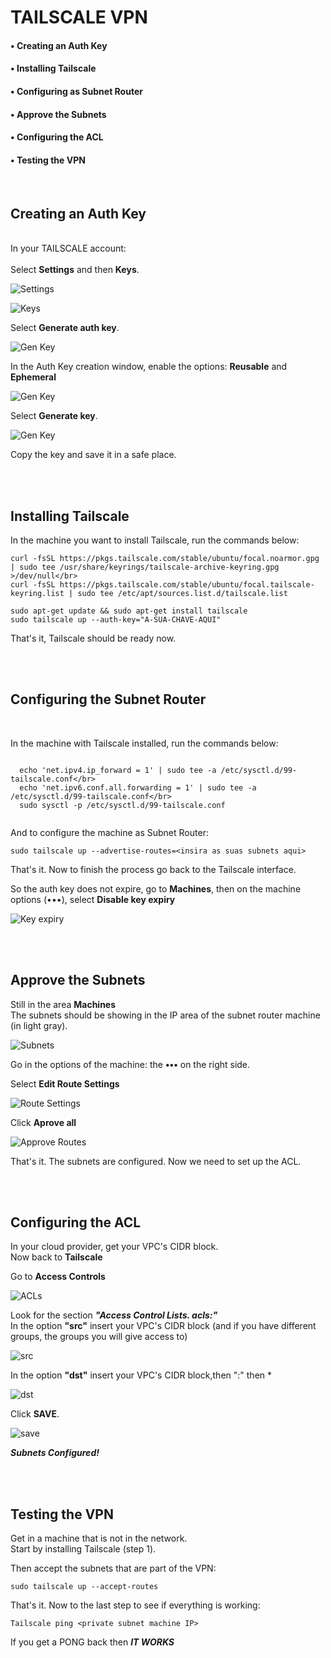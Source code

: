  # TAILSCALE VPN 

#### • Creating an Auth Key
#### • Installing Tailscale
#### • Configuring as Subnet Router
#### • Approve the Subnets
#### • Configuring the ACL
#### • Testing the VPN
</br>

## Creating an Auth Key
</br>
In your TAILSCALE account: </br></br>
Select <b>Settings</b> and then <b>Keys</b>.</br>

![Settings](https://i.imgur.com/fGiAIbc.png)

![Keys](https://i.imgur.com/WtNdyxu.png)

Select <b>Generate auth key</b>.</br>

![Gen Key](https://i.imgur.com/ixSsaEf.png)

In the Auth Key creation window, enable the options: <b>Reusable</b> and **Ephemeral** </br>

![Gen Key](https://i.imgur.com/irdTABc.png)

Select <b>Generate key</b>.</br>

![Gen Key](https://i.imgur.com/FHwvZ5o.png)

Copy the key and save it in a safe place. </br>

</br></br>

## Installing Tailscale </br>

In the machine you want to install Tailscale, run the commands below:</br>

```
curl -fsSL https://pkgs.tailscale.com/stable/ubuntu/focal.noarmor.gpg | sudo tee /usr/share/keyrings/tailscale-archive-keyring.gpg >/dev/null</br>
curl -fsSL https://pkgs.tailscale.com/stable/ubuntu/focal.tailscale-keyring.list | sudo tee /etc/apt/sources.list.d/tailscale.list
   
sudo apt-get update && sudo apt-get install tailscale  
sudo tailscale up --auth-key="A-SUA-CHAVE-AQUI"

```
That's it, Tailscale should be ready now. 

</br></br>

## Configuring the Subnet Router
</br>
  
In the machine with Tailscale installed, run the commands below: 
```

  echo 'net.ipv4.ip_forward = 1' | sudo tee -a /etc/sysctl.d/99-tailscale.conf</br>
  echo 'net.ipv6.conf.all.forwarding = 1' | sudo tee -a /etc/sysctl.d/99-tailscale.conf</br>
  sudo sysctl -p /etc/sysctl.d/99-tailscale.conf
  
```
And to configure the machine as Subnet Router: 


 ```
 sudo tailscale up --advertise-routes=<insira as suas subnets aqui>
 
 ```

That's it. Now to finish the process go back to the Tailscale interface.

So the auth key does not expire, go to **Machines**, then on the machine options (•••), select **Disable key expiry**

![Key expiry](https://i.imgur.com/qwLIExx.png)

</br></br>

## Approve the Subnets

Still in the area <b>Machines</b></br>
The subnets should be showing in the IP area of the subnet router machine (in light gray).</br>

![Subnets](https://i.imgur.com/sATHQVf.png)

Go in the options of the machine: the <b>•••</b> on the right side.</br>

Select <b>Edit Route Settings</b></br>

![Route Settings](https://i.imgur.com/d9cX4Mo.png)

Click <b> Aprove all</b> 

![Approve Routes](https://i.imgur.com/ico6y2o.png)

That's it. The subnets are configured. Now we need to set up the ACL. 

</br></br>

## Configuring the ACL

In your cloud provider, get your VPC's CIDR block. </br>
Now back to **Tailscale**

Go to <b>Access Controls</b></br>

![ACLs](https://i.imgur.com/to8UB7V.png)


Look for the section ***"Access Control Lists. acls:"*** </br>
In the option <b>"src"</b> insert your VPC's CIDR block (and if you have different groups, the groups you will give access to)</br>

![src](https://i.imgur.com/Emc4AEw.png)

In the option <b>"dst"</b> insert your VPC's CIDR block,then ":" then * </br>

![dst](https://i.imgur.com/mxcJcQG.png)

Click <b> SAVE</b>. 

![save](https://i.imgur.com/Ik1qDLs.png)

***Subnets Configured!***

</br></br>

## Testing the VPN

Get in a machine that is not in the network.</br>
Start by installing Tailscale (step 1). 

Then accept the subnets that are part of the VPN:

```
sudo tailscale up --accept-routes

```

That's it. Now to the last step to see if everything is working:

```
Tailscale ping <private subnet machine IP>

```

If you get a PONG back then ***IT WORKS***

  
